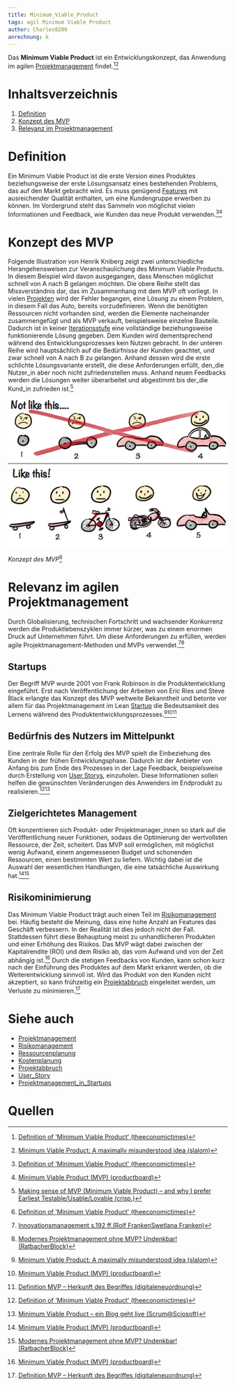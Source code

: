 ```yaml
---
title: Minimum_Viable_Product
tags: agil Minimum Viable Product
author: Charles0209
anrechnung: k 
---
```


Das **Minimum Viable Product** ist ein Entwicklungskonzept, das Anwendung im agilen [Projektmanagement](Projektmanagement.md) findet.[^1][^2]

# Inhaltsverzeichnis
1. [Definition](#definition)
2. [Konzept des MVP](#konzept-des-mvp)
3. [Relevanz im Projektmanagement](#relevanz-im-agilen-projektmanagement)

# Definition
Ein Minimum Viable Product ist die erste Version eines Produktes beziehungsweise der erste Lösungsansatz eines bestehenden Problems, das auf den Markt gebracht wird. Es muss genügend [Features](https://www.caseking.de/glossar/f/feature) mit ausreichender Qualität enthalten, um eine Kundengruppe erwerben zu können. Im Vordergrund steht das Sammeln von möglichst vielen Informationen und Feedback, wie Kunden das neue Produkt verwenden.[^1][^3]

# Konzept des MVP
Folgende Illustration von Henrik Kniberg zeigt zwei unterschiedliche Herangehensweisen zur Veranschaulichung des Minimum Viable Products. In diesem Beispiel wird davon ausgegangen, dass Menschen möglichst schnell von A nach B gelangen möchten. Die obere Reihe stellt das Missverständnis dar, das im Zusammenhang mit dem MVP oft vorliegt. In vielen [Projekten](Projekt.md) wird der Fehler begangen, eine Lösung zu einem Problem, in diesem Fall das Auto, bereits vorzudefinieren. Wenn die benötigten Ressourcen nicht vorhanden sind, werden die Elemente nacheinander zusammengefügt und als MVP verkauft, beispielsweise einzelne Bauteile. Dadurch ist in keiner [Iterationsstufe](https://www.fremdwort.de/suchen/bedeutung/iterationsstufe) eine vollständige beziehungsweise funktionierende Lösung gegeben. Dem Kunden wird dementsprechend während des Entwicklungsprozesses kein Nutzen gebracht. In der unteren Reihe wird hauptsächlich auf die Bedürfnisse der Kunden geachtet, und zwar schnell von A nach B zu gelangen. Anhand dessen wird die erste schlichte Lösungsvariante erstellt, die diese Anforderungen erfüllt, den_die Nutzer_in aber noch nicht zufriedenstellen muss. Anhand neuen Feedbacks werden die Lösungen weiter überarbeitet und abgestimmt bis der_die Kund_in zufrieden ist.[^8]

![Darstellung](Minimum_Viable_Product/MVP_Darstellung.png)

*Konzept des MVP*[^1]

# Relevanz im agilen Projektmanagement
Durch Globalisierung, technischen Fortschritt und wachsender Konkurrenz werden die Produktlebenszyklen immer kürzer, was zu einem enormen Druck auf Unternehmen führt. Um diese Anforderungen zu erfüllen, werden agile Projektmanagement-Methoden und MVPs verwendet.[^7][^6]

## Startups
Der Begriff MVP wurde 2001 von Frank Robinson in die Produktentwicklung eingeführt. Erst nach Veröffentlichung der Arbeiten von Eric Ries und Steve Black erlangte das Konzept des MVP weltweite Bekanntheit und betonte vor allem für das Projektmanagement im Lean [Startup](Projektmanagement_in_Startups.md) die Bedeutsamkeit des Lernens während des Produktentwicklungsprozesses.[^2][^3][^4]

## Bedürfnis des Nutzers im Mittelpunkt
Eine zentrale Rolle für den Erfolg des MVP spielt die Einbeziehung des Kunden in der frühen Entwicklungsphase. Dadurch ist der Anbieter von Anfang bis zum Ende des Prozesses in der Lage Feedback, beispielsweise durch Erstellung von [User Storys](User_Story.md), einzuholen. Diese Informationen sollen helfen die gewünschten Veränderungen des Anwenders im Endprodukt zu realisieren.[^1][^5] 

## Zielgerichtetes Management
Oft konzentrieren sich Produkt- oder Projektmanager_innen so stark auf die Veröffentlichung neuer Funktionen, sodass die Optimierung der wertvollsten Ressource, der Zeit, scheitert. Das MVP soll ermöglichen, mit möglichst wenig Aufwand, einem angemessenen Budget und schonenden Ressourcen, einen bestimmten Wert zu liefern. Wichtig dabei ist die Auswahl der wesentlichen Handlungen, die eine tatsächliche Auswirkung hat.[^3][^6]

## Risikominimierung
Das Minimum Viable Product trägt auch einen Teil im [Risikomanagement](Risikomanagement.md) bei. Häufig besteht die Meinung, dass eine hohe Anzahl an Features das Geschäft verbessern. In der Realität ist dies jedoch nicht der Fall. Stattdessen führt diese Behauptung meist zu unhandlicheren Produkten und einer Erhöhung des Risikos. Das MVP wägt dabei zwischen der Kapitalrendite (ROI) und dem Risiko ab, das vom Aufwand und von der Zeit abhängig ist.[^3] Durch die stetigen Feedbacks von Kunden, kann schon kurz nach der Einführung des Produktes auf dem Markt erkannt werden, ob die Weiterentwicklung sinnvoll ist. Wird das Produkt von den Kunden nicht akzeptiert, so kann frühzeitig ein [Projektabbruch](Projektabbruch.md) eingeleitet werden, um Verluste zu minimieren.[^4]

# Siehe auch

* [Projektmanagement](Projektmanagement.md)
* [Risikomanagement](Risikomanagement.md)
* [Ressourcenplanung](Ressourcenplanung.md)
* [Kostenplanung](Kostenplanung.md)
* [Projektabbruch](Projektabbruch.md)
* [User_Story](User_Story.md)
* [Projektmanagement_in_Startups](Projektmanagement_in_Startups.md)


# Quellen
[^1]: [Definition of 'Minimum Viable Product' (theeconomictimes)](https://economictimes.indiatimes.com/definition/minimum-viable-product)
[^2]: [Minimum Viable Product: A maximally misunderstood idea (slalom)](https://www.slalom.com/insights/mvp-maximally-misunderstood-term)
[^3]: [Minimum Viable Product (MVP) (productboard)](https://www.productboard.com/glossary/minimum-viable-product-mvp/)
[^4]: [Definition MVP – Herkunft des Begriffes (digitaleneuordnung)](https://digitaleneuordnung.de/blog/mvp-minimum-viable-product/)
[^5]: [Minimum Viable Product – ein Blog geht live (Scrum@Sciosoft)](https://scrumatsciosoft.de/minimum-viable-product/)
[^6]: [Modernes Projektmanagement ohne MVP? Undenkbar! (RatbacherBlock)](https://www.ratbacher.de/blog/modernes-projektmanagement-mvp/)
[^7]: [Innovationsmanagement s.192 ff.(Rolf FrankenSwetlana Franken)](https://link.springer.com/chapter/10.1007%2F978-3-8349-6724-4_4)
[^8]: [Making sense of MVP (Minimum Viable Product) – and why I prefer Earliest Testable/Usable/Lovable (crisp.)](https://blog.crisp.se/2016/01/25/henrikkniberg/making-sense-of-mvp) 

